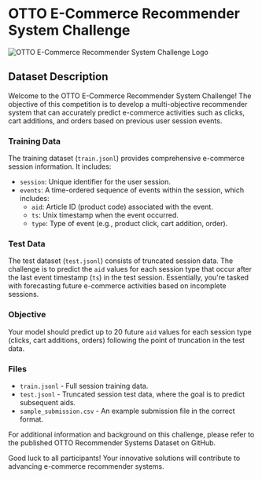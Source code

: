# OTTO E-Commerce Recommender System Challenge

![OTTO E-Commerce Recommender System Challenge Logo](https://www.xing.com/imagecache/public/scaled_original_image/eyJ1dWlkIjoiZmE0YzdiMjctM2U5OC00MGFiLWI3Y2YtZjYwZTYzMGM4OWFlIiwiYXBwX2NvbnRleHQiOiJlbnRpdHktcGFnZXMiLCJtYXhfd2lkdGgiOjMyMCwibWF4X2hlaWdodCI6MzIwfQ?signature=9514ef667522ac47f990879a2ec3e03b7b70297dde51a99995ca61696572e1f0)

## Dataset Description

Welcome to the OTTO E-Commerce Recommender System Challenge! The objective of this competition is to develop a multi-objective recommender system that can accurately predict e-commerce activities such as clicks, cart additions, and orders based on previous user session events.

### Training Data

The training dataset (`train.jsonl`) provides comprehensive e-commerce session information. It includes:

- `session`: Unique identifier for the user session.
- `events`: A time-ordered sequence of events within the session, which includes:
  - `aid`: Article ID (product code) associated with the event.
  - `ts`: Unix timestamp when the event occurred.
  - `type`: Type of event (e.g., product click, cart addition, order).

### Test Data

The test dataset (`test.jsonl`) consists of truncated session data. The challenge is to predict the `aid` values for each session type that occur after the last event timestamp (`ts`) in the test session. Essentially, you're tasked with forecasting future e-commerce activities based on incomplete sessions.

### Objective

Your model should predict up to 20 future `aid` values for each session type (clicks, cart additions, orders) following the point of truncation in the test data.

### Files

- `train.jsonl` - Full session training data.
- `test.jsonl` - Truncated session test data, where the goal is to predict subsequent aids.
- `sample_submission.csv` - An example submission file in the correct format.

For additional information and background on this challenge, please refer to the published OTTO Recommender Systems Dataset on GitHub.

Good luck to all participants! Your innovative solutions will contribute to advancing e-commerce recommender systems.
